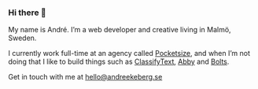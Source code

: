 ### Hi there 👋

My name is André. I’m a web developer and creative living in Malmö, Sweden.

I currently work full-time at an agency called [Pocketsize](https://pocketsize.se/), and when I’m not doing that I like to build things such as [ClassifyText](https://github.com/andreekeberg/ml-classify-text-js), [Abby](https://github.com/andreekeberg/abby) and [Bolts](https://github.com/pocketsize/bolts-lib).

Get in touch with me at hello@andreekeberg.se
